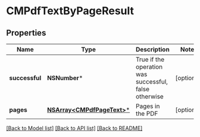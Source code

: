 # CMPdfTextByPageResult

## Properties
Name | Type | Description | Notes
------------ | ------------- | ------------- | -------------
**successful** | **NSNumber*** | True if the operation was successful, false otherwise | [optional] 
**pages** | [**NSArray&lt;CMPdfPageText&gt;***](CMPdfPageText.md) | Pages in the PDF | [optional] 

[[Back to Model list]](../README.md#documentation-for-models) [[Back to API list]](../README.md#documentation-for-api-endpoints) [[Back to README]](../README.md)


